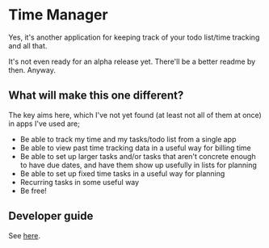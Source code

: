 # Time Manager

Yes, it's another application for keeping track of your todo list/time tracking and all that.

It's not even ready for an alpha release yet. There'll be a better readme by then. Anyway.

## What will make this one different?

The key aims here, which I've not yet found (at least not all of them at once) in apps I've used are;

* Be able to track my time and my tasks/todo list from a single app
* Be able to view past time tracking data in a useful way for billing time
* Be able to set up larger tasks and/or tasks that aren't concrete enough to have due dates, and have them show up usefully in lists for planning
* Be able to set up fixed time tasks in a useful way for planning
* Recurring tasks in some useful way
* Be free!

## Developer guide

See [here](./docs/developer-guide.md). 